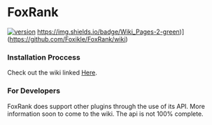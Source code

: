 # FoxRank
[![version](https://img.shields.io/badge/Release-v1.9-blue)](https://github.com/Foxikle/FoxRank/releases/)
https://img.shields.io/badge/Wiki_Pages-2-green)](https://github.com/Foxikle/FoxRank/wiki)
### Installation Proccess
Check out the wiki linked [Here](https://github.com/Foxikle/FoxRank/wiki).

### For Developers
FoxRank does support other plugins through the use of its API.
More information soon to come to the wiki. The api is not 100% complete.
